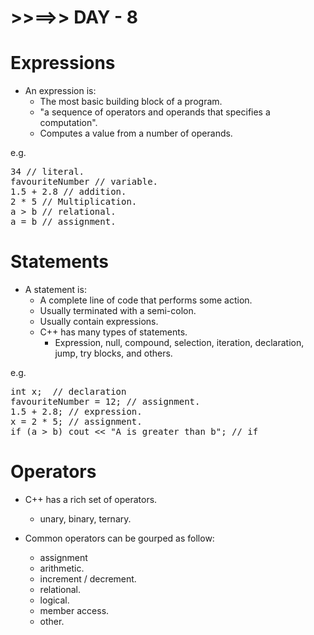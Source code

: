 # >>==>> DAY - 8

# Expressions

- An expression is:
  - The most basic building block of a program.
  - "a sequence of operators and operands that specifies a computation".
  - Computes a value from a number of operands.

e.g.

<pre>
34 // literal.
favouriteNumber // variable.
1.5 + 2.8 // addition.
2 * 5 // Multiplication.
a > b // relational.
a = b // assignment.
</pre>

# Statements

- A statement is:
  - A complete line of code that performs some action.
  - Usually terminated with a semi-colon.
  - Usually contain expressions.
  - C++ has many types of statements.
    - Expression, null, compound, selection, iteration, declaration, jump, try blocks, and others.

e.g.

<pre>
int x;	// declaration
favouriteNumber = 12; // assignment.
1.5 + 2.8; // expression.
x = 2 * 5; // assignment.
if (a > b) cout << "A is greater than b"; // if
</pre>

# Operators

- C++ has a rich set of operators.

  - unary, binary, ternary.

- Common operators can be gourped as follow:
  - assignment
  - arithmetic.
  - increment / decrement.
  - relational.
  - logical.
  - member access.
  - other.
